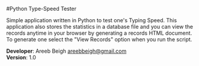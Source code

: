 #Python Type-Speed Tester

Simple application written in Python to test one's Typing Speed. This application also stores the statistics in a database file
and you can view the records anytime in your browser by generating a records HTML document. To generate one select the "View Records" option when you run the script.

<b>Developer</b>: Areeb Beigh <areebbeigh@gmail.com> <br>
<b>Version</b>: 1.0<br>
